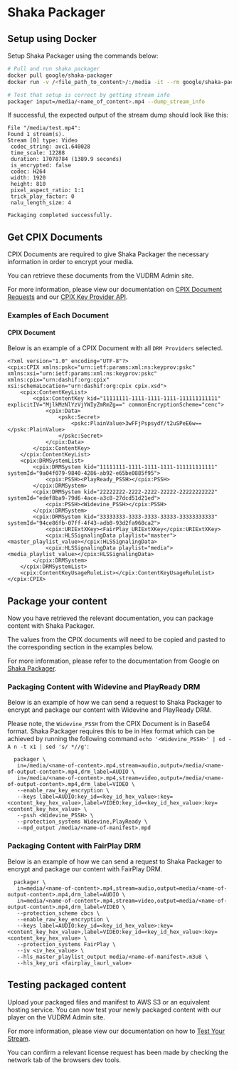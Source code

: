 # Shaka Packager

## Setup using Docker

Setup Shaka Packager using the commands below:

```bash
# Pull and run shaka packager 
docker pull google/shaka-packager
docker run -v /<file_path_to_content>/:/media -it --rm google/shaka-packager

# Test that setup is correct by getting stream info
packager input=/media/<name_of_content>.mp4 --dump_stream_info
```

If successful, the expected output of the stream dump should look like this:

```text
File "/media/test.mp4":
Found 1 stream(s).
Stream [0] type: Video
 codec_string: avc1.640028
 time_scale: 12288
 duration: 17078784 (1389.9 seconds)
 is_encrypted: false
 codec: H264
 width: 1920
 height: 810
 pixel_aspect_ratio: 1:1
 trick_play_factor: 0
 nalu_length_size: 4

Packaging completed successfully.
```

## Get CPIX Documents

CPIX Documents are required to give Shaka Packager the necessary information in order to encrypt your media.

You can retrieve these documents from the VUDRM Admin site. 

For more information, please view our documentation on [CPIX Document Requests](https://docs.vualto.com/projects/vudrm/en/latest/UserGuide/VUDRM-Admin.html#vudrm-encryption-keys) and our [CPIX Key Provider API](https://docs.vualto.com/projects/vudrm/en/latest/DeveloperDocumentation/VUDRM-key-provision.html#cpix-key-provider-api).

### Examples of Each Document

#### CPIX Document

Below is an example of a CPIX Document with all `DRM Providers` selected. 

```
<?xml version="1.0" encoding="UTF-8"?>
<cpix:CPIX xmlns:pskc="urn:ietf:params:xml:ns:keyprov:pskc" xmlns:xsi="urn:ietf:params:xml:ns:keyprov:pskc" xmlns:cpix="urn:dashif:org:cpix" xsi:schemaLocation="urn:dashif:org:cpix cpix.xsd">
    <cpix:ContentKeyList>
        <cpix:ContentKey kid="11111111-1111-1111-1111-111111111111" explicitIV="MjlkMzNlYzVjYWIyZmRmZg==" commonEncryptionScheme="cenc">
            <cpix:Data>
                <pskc:Secret>
                    <pskc:PlainValue>3wFFjPspsydY/t2uSPeE6w==</pskc:PlainValue>
                </pskc:Secret>
            </cpix:Data>
        </cpix:ContentKey>
    </cpix:ContentKeyList>
    <cpix:DRMSystemList>
        <cpix:DRMSystem kid="11111111-1111-1111-1111-111111111111" systemId="9a04f079-9840-4286-ab92-e65be0885f95">
            <cpix:PSSH><PlayReady_PSSH></cpix:PSSH>
        </cpix:DRMSystem>
        <cpix:DRMSystem kid="22222222-2222-2222-22222-22222222222" systemId="edef8ba9-79d6-4ace-a3c8-27dcd51d21ed">
            <cpix:PSSH><Widevine_PSSH></cpix:PSSH>
        </cpix:DRMSystem>
        <cpix:DRMSystem kid="33333333-3333-3333-33333-33333333333" systemId="94ce86fb-07ff-4f43-adb8-93d2fa968ca2">
            <cpix:URIExtXKey><FairPlay_URIExtXKey</cpix:URIExtXKey>
            <cpix:HLSSignalingData playlist="master"><master_playlist_value></cpix:HLSSignalingData>
            <cpix:HLSSignalingData playlist="media"><media_playlist_value></cpix:HLSSignalingData>
        </cpix:DRMSystem>
    </cpix:DRMSystemList>
    <cpix:ContentKeyUsageRuleList></cpix:ContentKeyUsageRuleList>
</cpix:CPIX>
```

## Package your content

Now you have retrieved the relevant documentation, you can package content with Shaka Packager.

The values from the CPIX documents will need to be copied and pasted to the corresponding section in the examples below.

For more information, please refer to the documentation from Google on [Shaka Packager](https://google.github.io/shaka-packager/html/).

### Packaging Content with Widevine and PlayReady DRM

Below is an example of how we can send a request to Shaka Packager to encrypt and package our content with Widevine and PlayReady DRM.

Please note, the `Widevine_PSSH` from the CPIX Document is in Base64 format. Shaka Packager requires this to be in Hex format which can be achieved by running the following command `echo '<Widevine_PSSH>' | od -A n -t x1 | sed 's/ *//g'`:

```text
  packager \
   in=/media/<name-of-content>.mp4,stream=audio,output=/media/<name-of-output-content>.mp4,drm_label=AUDIO \
   in=/media/<name-of-content>.mp4,stream=video,output=/media/<name-of-output-content>.mp4,drm_label=VIDEO \
   --enable_raw_key_encryption \
   --keys label=AUDIO:key_id=<key_id_hex_value>:key=<content_key_hex_value>,label=VIDEO:key_id=<key_id_hex_value>:key=<content_key_hex_value> \
   --pssh <Widevine_PSSH> \
   --protection_systems Widevine,PlayReady \
   --mpd_output /media/<name-of-manifest>.mpd
```

### Packaging Content with FairPlay DRM

Below is an example of how we can send a request to Shaka Packager to encrypt and package our content with FairPlay DRM. 

```text
  packager \
   in=media/<name-of-content>.mp4,stream=audio,output=media/<name-of-output-content>.mp4,drm_label=AUDIO \
   in=media/<name-of-content>.mp4,stream=video,output=media/<name-of-output-content>.mp4,drm_label=VIDEO \
   --protection_scheme cbcs \
   --enable_raw_key_encryption \
   --keys label=AUDIO:key_id=<key_id_hex_value>:key=<content_key_hex_value>,label=VIDEO:key_id=<key_id_hex_value>:key=<content_key_hex_value> \
   --protection_systems FairPlay \
   --iv <iv_hex_value> \
   --hls_master_playlist_output media/<name-of-manifest>.m3u8 \
   --hls_key_uri <fairplay_laurl_value>
```

## Testing packaged content

Upload your packaged files and manifest to AWS S3 or an equivalent hosting service. You can now test your newly packaged content with our player on the VUDRM Admin site.

For more information, please view our documentation on how to [Test Your Stream](https://docs.vualto.com/projects/vudrm/en/latest/UserGuide/VUDRM-Admin.html#test-your-stream).

You can confirm a relevant license request has been made by checking the network tab of the browsers dev tools.
